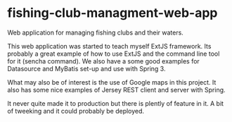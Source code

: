 # fishing-club-managment-web-app
Web application for managing fishing clubs and their waters.

This web application was started to teach myself ExtJS framework. Its probably a great example of how to use ExtJS 
and the command line tool for it (sencha command). We also have a some good examples for Datasource and MyBatis set-up 
and use with Spring 3. 

What may also be of interest is the use of Google maps in this project. It also has some nice examples of Jersey REST client and server with Spring.

It never quite  made it to production but there is plently of feature in it. A bit of tweeking and it could probably
be deployed.
